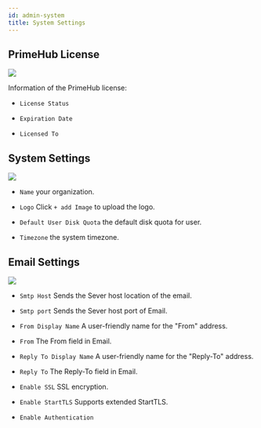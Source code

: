```yaml
---
id: admin-system
title: System Settings
---
```


## PrimeHub License

![](assets/license_key_v24.png)

Information of the PrimeHub license:

+ `License Status`

+ `Expiration Date`

+ `Licensed To`

## System Settings

![](assets/system_1_v24.png)

+ `Name` your organization.

+ `Logo` Click `+ add Image` to upload the logo.

+ `Default User Disk Quota` the default disk quota for user.

+ `Timezone` the system timezone.

## Email Settings

![](assets/system_2_v26.png)

+ `Smtp Host` Sends the Sever host location of the email.

+ `Smtp port` Sends the Sever host port of Email.

+ `From Display Name` A user-friendly name for the "From" address.

+ `From` The From field in Email.

+ `Reply To Display Name` A user-friendly name for the "Reply-To" address.

+ `Reply To` The Reply-To field in Email.

+ `Enable SSL` SSL encryption.

+ `Enable StartTLS` Supports extended StartTLS.

+ `Enable Authentication`
